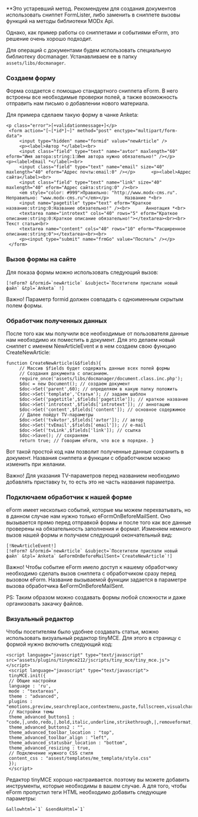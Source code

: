 **Это устаревший метод. Рекомендуем для создания документов использовать сниппет FormLister, либо заменить в сниппете вызовы функций на методы библиотеки MODx Api. 

Однако, как пример работы со сниппетами и событиями eForm, это решение очень хорошо подходит.

Для операций с документами будем использовать специальную библиотеку docmanager. Устанавливаем ее в папку `assets/libs/docmanager`.

### Создаем форму

Форма создается с помощью стандартного сниппета eForm. В него встроены все необходимые проверки полей, а также возможность отправить нам письмо о добавлении нового материала.

Для примера сделаем такую форму в чанке Anketa:
```
<p class="error">[+validationmessage+]</p>
 <form action="[~[*id*]~]" method="post" enctype="multipart/form-data">
     <input type="hidden" name="formid" value="newArticle" />
     <p><label>Автор *</label><br>
     <input class="field" type="text" name="avtor" maxlength="60" eform="Имя автора:string:1:Имя автора нужно обязательно!" /></p>      <p><label>Email *</label><br>
     <input class="field" type="text" name="email" size="40" maxlength="40" eform="Адрес почты:email:0" /></p>      <p><label>Адрес сайта</label><br>
     <input class="field" type="text" name="link" size="40" maxlength="40" eform="Адрес сайта:string:0" /><br>
     <em style="color: #999">Правильно: "http://www.modx-cms.ru". Неправильно: "www.modx-cms.ru"</em></p>      Название *<br>
     <input name="pagetitle" type="text" eform="Краткое название:string:0:Название обязательно!" /><br>      Аннотация *<br>
     <textarea name="introtext" cols="40" rows="5" eform="Краткое описание:string:0:Краткое описание обязательно!"></textarea><br><br>      Текст статьи<br>
     <textarea name="content" cols="40" rows="10" eform="Расширенное описание:string:0"></textarea><br><br>
     <p><input type="submit" name="frmGo" value="Послать" /></p>
 </form>
 ```

### Вызов формы на сайте

Для показа формы можно использовать следующий вызов:
```
[!eForm? &formid=`newArticle` &subject=`Посетители прислали новый файл` &tpl=`Anketa` !]
```
Важно! Параметр formid должен совпадать с одноименным скрытым полем формы.

### Обработчик полученных данных

После того как мы получили все необходимые от пользователя данные нам необходимо их поместить в документ. Для это делаем новый сниппет с именем NewArticleEvent и в нем создаем свою функцию CreateNewArticle:
```
function CreateNewArticle(&$fields){
     // Массив $fields будет содержать данные всех полей формы
     // Создания документа с описанием.
     require_once('assets/libs/docmanager/document.class.inc.php');
     $doc = new Document(); // создаем документ
     $doc->Set('parent',60); // определяем в какую папку положить
     $doc->Set('template','Статья'); // задаем шаблон
     $doc->Set('pagetitle',$fields['pagetitle']); // краткое название
     $doc->Set('introtext',$fields['introtext']); // аннотацию
     $doc->Set('content',$fields['content']); // основное содержимое
     // Далее пойдут TV-параметры
     $doc->Set('tvAvtor',$fields['avtor']); // автор
     $doc->Set('tvEmail',$fields['email']); // e-mail
     $doc->Set('tvLink',$fields['link']); // ссылка
     $doc->Save(); // сохраняем
     return true; // Говорим eForm, что все в порядке. }
```

Вот такой простой код нам позволит полученные данные сохранить в документ. Названия сниппета и функции с обработчиком можно изменить при желании.

Важно! Для указания TV-параметров перед названием необходимо добавлять приставку tv, то есть  это не часть названия параметра.

### Подключаем обработчик к нашей форме

eForm имеет несколько событий, которые мы можем перехватывать, но в данном случае нам нужно только eFormOnBeforeMailSent. Оно вызывается прямо перед отправкой формы и после того как все данные проверены на обязательность заполнения и формат. Изменяем немного вызов нашей формы и получаем следующий окончательный вид:
```
[!NewArticleEvent!]
[!eForm? &formid=`newArticle` &subject=`Посетители прислали новый файл` &tpl=`Anketa` &eFormOnBeforeMailSent=`CreateNewArticle`!]
```
Важно! Чтобы событие eForm имело доступ к нашему обработчику необходимо сделать вызов сниппета с обработчиком сразу перед вызовом eForm. Название вызываемой функции задается в параметре вызова обработчика &eFormOnBeforeMailSent.

PS: Таким образом можно создавать формы любой сложности и даже организовать закачку файлов.

### Визуальный редактор

Чтобы посетителям было удобнее создавать статьи, можно использовать визуальный редактор tinyMCE.  Для этого в страницу с формой нужно включить следующий код:
```
<script language="javascript" type="text/javascript" src="assets/plugins/tinymce212/jscripts/tiny_mce/tiny_mce.js"></script>
 <script language="javascript" type="text/javascript">
 tinyMCE.init({
 // Общие настройки
 language : 'ru',
 mode : "textareas",
 theme : "advanced",
 plugins : "emotions,preview,searchreplace,contextmenu,paste,fullscreen,visualchars",
 // Настройки темы
 theme_advanced_buttons1 : "code,|,undo,redo,|,bold,italic,underline,strikethrough,|,removeformat,cut,copy,paste,|,bullist,numlist,|,link,unlink,|,image,|,sub,sup,|,charmap,formatselect",
 theme_advanced_buttons2 : "",
 theme_advanced_toolbar_location : "top",
 theme_advanced_toolbar_align : "left",
 theme_advanced_statusbar_location : "bottom",
 theme_advanced_resizing : true,
 // Подключение нужного CSS стиля
 content_css : "assest/templates/me_template/style.css"
 });
 </script>
```
Редактор tinyMCE хорошо настраивается. поэтому вы можете добавить инструменты, которые необходимы в вашем случае.  А для того, чтобы eForm пропустил теги HTML необходимо добавить следующие параметры:
```
&allowhtml=`1` &sendAsHtml=`1`
```
